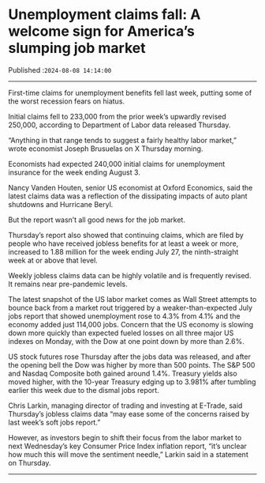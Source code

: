 # Unemployment claims fall: A welcome sign for America’s slumping job market

Published :`2024-08-08 14:14:00`

---

First-time claims for unemployment benefits fell last week, putting some of the worst recession fears on hiatus.

Initial claims fell to 233,000 from the prior week’s upwardly revised 250,000, according to Department of Labor data released Thursday.

“Anything in that range tends to suggest a fairly healthy labor market,” wrote economist Joseph Brusuelas on X Thursday morning.

Economists had expected 240,000 initial claims for unemployment insurance for the week ending August 3.

Nancy Vanden Houten, senior US economist at Oxford Economics, said the latest claims data was a reflection of the dissipating impacts of auto plant shutdowns and Hurricane Beryl.

But the report wasn’t all good news for the job market.

Thursday’s report also showed that continuing claims, which are filed by people who have received jobless benefits for at least a week or more, increased to 1.88 million for the week ending July 27, the ninth-straight week at or above that level.

Weekly jobless claims data can be highly volatile and is frequently revised. It remains near pre-pandemic levels.

The latest snapshot of the US labor market comes as Wall Street attempts to bounce back from a market rout triggered by a weaker-than-expected July jobs report that showed unemployment rose to 4.3% from 4.1% and the economy added just 114,000 jobs. Concern that the US economy is slowing down more quickly than expected fueled losses on all three major US indexes on Monday, with the Dow at one point down by more than 2.6%.

US stock futures rose Thursday after the jobs data was released, and after the opening bell the Dow was higher by more than 500 points. The S&P 500 and Nasdaq Composite both gained around 1.4%. Treasury yields also moved higher, with the 10-year Treasury edging up to 3.981% after tumbling earlier this week due to the dismal jobs report.

Chris Larkin, managing director of trading and investing at E-Trade, said Thursday’s jobless claims data “may ease some of the concerns raised by last week’s soft jobs report.”

However, as investors begin to shift their focus from the labor market to next Wednesday’s key Consumer Price Index inflation report, “it’s unclear how much this will move the sentiment needle,” Larkin said in a statement on Thursday.

---

